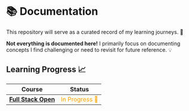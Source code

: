 # 📚 Documentation

This repository will serve as a curated record of my learning journeys. 📌

**Not everything is documented here!** I primarily focus on documenting concepts I find challenging or need to revisit for future reference. 💡

## Learning Progress 📈

| Course | Status |
|---|---|
| **[Full Stack Open](https://fullstackopen.com/en/part0/general_info/)** | <span style="color:orange;">In Progress 🚧</span> |
